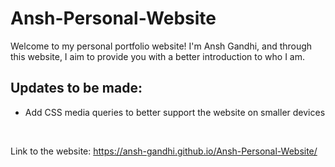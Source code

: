 # Ansh-Personal-Website

Welcome to my personal portfolio website! I'm Ansh Gandhi, and through this website, I aim to provide you with a better introduction to who I am.

## Updates to be made:

- Add CSS media queries to better support the website on smaller devices

&nbsp;

Link to the website: https://ansh-gandhi.github.io/Ansh-Personal-Website/
